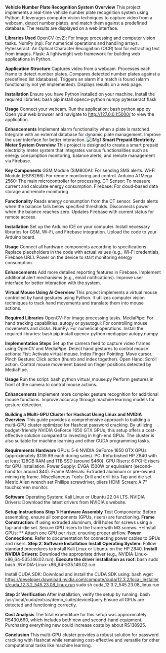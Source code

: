 **Vehicle Number Plate Recognition System**
**Overview**
This project implements a real-time vehicle number plate recognition system using Python. It leverages computer vision techniques to capture video from a webcam, detect number plates, and match them against a predefined database. The results are displayed on a web interface.

**Libraries Used**
OpenCV (cv2): For image processing and computer vision tasks.
NumPy (np): For numerical operations and handling arrays.
Pytesseract: An Optical Character Recognition (OCR) tool for extracting text from images.
Flask: A lightweight web framework for building web applications in Python.

**Application Structure**
Captures video from a webcam.
Processes each frame to detect number plates.
Compares detected number plates against a predefined list (database).
Triggers an alarm if a match is found (alarm functionality not yet implemented).
Displays results on a web page.

**Installation**
Ensure you have Python installed on your machine.
Install the required libraries:
bash
pip install opencv-python numpy pytesseract flask

**Usage**
Connect your webcam.
Run the application:
bash
python app.py
Open your web browser and navigate to http://127.0.0.1:5000/ to view the application.

**Enhancements**
Implement alarm functionality when a plate is matched.
Integrate with an external database for dynamic plate management.
Improve the user interface for better interaction.
![IMg1](https://github.com/user-attachments/assets/2e5cdcac-bfb1-49f4-8576-7432a41986a2)
**Smart Prepaid Electricity Meter System
Overview**
This project is designed to create a smart prepaid electricity meter system that integrates various functionalities such as energy consumption monitoring, balance alerts, and remote management via Firebase.

**Key Components**
GSM Module (SIM800A): For sending SMS alerts.
Wi-Fi Module (ESP8266): For remote monitoring and control.
Arduino ATMega 2560: The main microcontroller for processing.
CT Sensor: To measure current and calculate energy consumption.
Firebase: For cloud-based data storage and remote monitoring.

**Functionality**
Reads energy consumption from the CT sensor.
Sends alerts when the balance falls below specified thresholds.
Disconnects power when the balance reaches zero.
Updates Firebase with current status for remote access.

**Installation**
Set up the Arduino IDE on your computer.
Install necessary libraries for GSM, Wi-Fi, and Firebase integration.
Upload the code to your Arduino board.

**Usage**
Connect all hardware components according to specifications.
Replace placeholders in the code with actual values (e.g., Wi-Fi credentials, Firebase URL).
Power on the device to start monitoring energy consumption.

**Enhancements**
Add more detailed reporting features in Firebase.
Implement additional alert mechanisms (e.g., email notifications).
Improve user interface for better interaction with the system.

**Virtual Mouse Using Ai
Overview**
This project implements a virtual mouse controlled by hand gestures using Python. It utilizes computer vision techniques to track hand movements and translate them into mouse actions.

**Required Libraries**
OpenCV: For image processing tasks.
MediaPipe: For hand tracking capabilities.
autopy or pyautogui: For controlling mouse movements and clicks.
NumPy: For numerical operations.
Install the required libraries:
bash
pip install opencv-python mediapipe autopy numpy

**Implementation Steps**
Set up the camera feed to capture video frames using OpenCV and MediaPipe.
Detect hand gestures to control mouse actions:
Fist: Activate virtual mouse.
Index Finger Pointing: Move cursor.
Pinch Gesture: Click action (thumb and index together).
Open Hand: Scroll action.
Control mouse movement based on finger positions detected by MediaPipe.

**Usage**
Run the script:
bash
python virtual_mouse.py
Perform gestures in front of the camera to control mouse actions.

**Enhancements**
Implement more complex gesture recognition for additional mouse functions.
Improve accuracy through machine learning models for gesture detection.

**Building a Multi-GPU Cluster for Hashcat Using Linux and NVIDIA**
**Overview**
This guide provides a comprehensive approach to building a multi-GPU cluster optimized for Hashcat password cracking. By utilizing budget-friendly NVIDIA GeForce 1650 GTX GPUs, this setup offers a cost-effective solution compared to investing in high-end GPUs. The cluster is also suitable for machine learning and other CUDA programming tasks.

**Requirements
Hardware**
GPUs: 5-6 NVIDIA GeForce 1650 GTX GPUs (approximately $139.99 each during sales).
PC: Refurbished HP Z840 with at least 128GB RAM and 1TB SSD (around $460).
GPU Risers: 6 PCI-E risers for GPU installation.
Power Supply: EVGA 1500W or equivalent (second-hand for around $40).
Frame Materials: Extruded aluminum or pre-owned mining rig frame.
Miscellaneous Tools:
Drill and drill bits
Tap and die set
Metric Allen wrench set
Phillips screwdriver, pliers
HDMI Screen: A 7” touchscreen monitor.

**Software**
Operating System: Kali Linux or Ubuntu 22.04 LTS.
NVIDIA Drivers: Download the latest drivers from NVIDIA's website.

**Setup Instructions**
**Step 1: Hardware Assembly**
Test Components: Before assembling, ensure all components (GPUs, risers) are functioning.
**Frame Construction:**
If using extruded aluminum, drill holes for screws using a tap-and-die set.
Secure GPU risers to the frame with M3 screws.
**Install GPUs: **
Attach one GPU per riser, ensuring proper airflow.
**Power Connections:**
Refer to documentation for connecting power cables to GPUs and risers.
**Step 2: Software Installation**
**Install Operating System:**
Follow standard procedures to install Kali Linux or Ubuntu on the HP Z840.
**Install NVIDIA Drivers:**
Download the appropriate driver (e.g., NVIDIA-Linux-x86_64-535.146.02.run).
**Execute the driver installation as root:**
bash
sudo bash ./NVIDIA-Linux-x86_64-535.146.02.run

Install CUDA SDK:
Download and install the CUDA SDK using:
bash
wget https://developer.download.nvidia.com/compute/cuda/12.3.2/local_installers/cuda_12.3.2_545.23.08_linux.run
sudo sh cuda_12.3.2_545.23.08_linux.run

**Step 3: Verification**
After installation, verify the setup by running:
bash
/usr/local/cuda/extras/demo_suite/deviceQuery
Ensure all GPUs are detected and functioning correctly.

**Cost Analysis**
The total expenditure for this setup was approximately RS430,660, which includes both new and second-hand equipment. Purchasing everything new could increase costs by about RS138925.

**Conclusion**
This multi-GPU cluster provides a robust solution for password cracking with Hashcat while remaining cost-effective and versatile for other computational tasks like machine learning.
